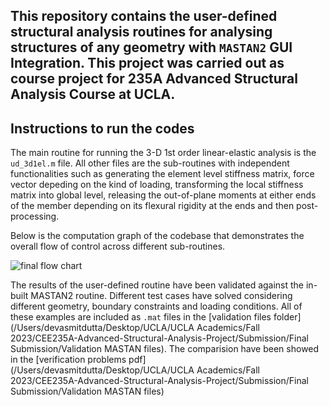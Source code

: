 ## This repository contains the user-defined structural analysis routines for analysing structures of any geometry with `MASTAN2` GUI Integration. This project was carried out as course project for 235A Advanced Structural Analysis Course at UCLA.

## Instructions to run the codes

The main routine for running the 3-D 1st order linear-elastic analysis is the `ud_3d1el.m` file. All other files are the sub-routines with independent functionalities such as generating the element level stiffness matrix, force vector depeding on the kind of loading, transforming the local stiffness matrix into global level, releasing the out-of-plane moments at either ends of the member depending on its flexural rigidity at the ends and then post-processing. 

Below is the computation graph of the codebase that demonstrates the overall flow of control across different sub-routines.

![final flow chart](https://github.com/DevasmitDutta/CEE235A-Advanced-Structural-Analysis-Project/assets/76597282/ffe294da-6341-456f-85e7-d5f4403dba92)

The results of the user-defined routine have been validated against the in-built MASTAN2 routine. Different test cases have solved considering different geometry, boundary constraints and loading conditions. All of these examples are included as `.mat` files in the [validation files folder](/Users/devasmitdutta/Desktop/UCLA/UCLA Academics/Fall 2023/CEE235A-Advanced-Structural-Analysis-Project/Submission/Final Submission/Validation MASTAN files). The comparision have been showed in the [verification problems pdf](/Users/devasmitdutta/Desktop/UCLA/UCLA Academics/Fall 2023/CEE235A-Advanced-Structural-Analysis-Project/Submission/Final Submission/Validation MASTAN files)